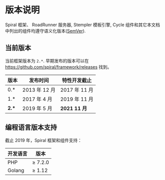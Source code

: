 # 版本说明

Spiral 框架、 RoadRunner 服务器, Stempler 模板引擎, Cycle 组件和其它本文档中列出的组件均遵守语义化版本([SemVer](https://semver.org/)).

## 当前版本

当前框架版本为 `2.*`. 早期发布的版本可以在 https://github.com/spiral/framework/releases 找到。

版本    | 发布时间 | 特性开发截止
---        | ---          | ---
0.*        | 2013 年 12 月     | 2017 年 11 月
1.*        | 2017 年 4 月     | 2019 年 11 月
<b>2.*</b> | 2019 年 5 月     | **2021 11 月**

## 编程语言版本支持
截止 2019 年，Spiral 框架和组件支持：

开发语言 | 版本
---      | ---
PHP      | ≥ 7.2.0
Golang   | ≥ 1.12
